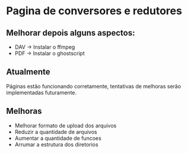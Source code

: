 # Pagina de conversores e redutores

## Melhorar depois alguns aspectos:
* DAV -> Instalar o ffmpeg
* PDF -> Instalar o ghostscript

## Atualmente
Páginas estão funcionando corretamente, tentativas de melhoras serão implementadas futuramente.

## Melhoras
* Melhorar formato de upload dos arquivos
* Reduzir a quantidade de arquivos 
* Aumentar a quantidade de funcoes
* Arrumar a estrutura dos diretorios
